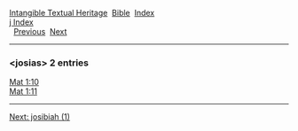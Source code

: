[Intangible Textual Heritage](../../index)  [Bible](../index) 
[Index](index)   
[j Index](_j_)  
  [Previous](c06334)  [Next](c06336) 

------------------------------------------------------------------------

### &lt;josias&gt; 2 entries

[Mat 1:10](../kjv/mat001.htm#010)  
[Mat 1:11](../kjv/mat001.htm#011)  

------------------------------------------------------------------------

[Next: josibiah (1)](c06336)
